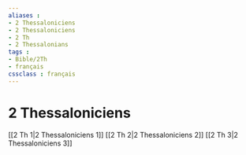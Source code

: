 ```yaml
---
aliases : 
- 2 Thessaloniciens
- 2 Thessaloniciens
- 2 Th
- 2 Thessalonians
tags : 
- Bible/2Th
- français
cssclass : français
---
```


# 2 Thessaloniciens

[[2 Th 1|2 Thessaloniciens 1]]
[[2 Th 2|2 Thessaloniciens 2]]
[[2 Th 3|2 Thessaloniciens 3]]
